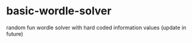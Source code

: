 # basic-wordle-solver
random fun wordle solver with hard coded information values (update in future)

